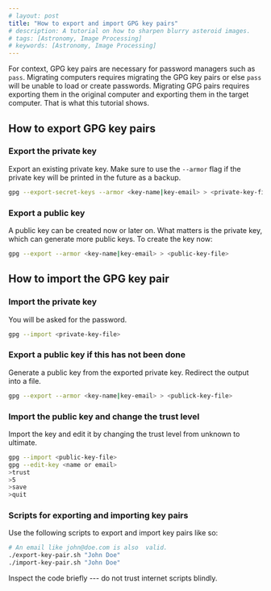 ```yaml
---
# layout: post
title: "How to export and import GPG key pairs"
# description: A tutorial on how to sharpen blurry asteroid images.
# tags: [Astronomy, Image Processing]
# keywords: [Astronomy, Image Processing]
---
```

For context, GPG key pairs are necessary for password managers such as `pass`.
Migrating computers requires migrating the GPG key pairs or else `pass` will be
unable to load or create passwords. Migrating GPG pairs requires exporting them
in the original computer and exporting them in the target computer. That is
what this tutorial shows.

## How to export GPG key pairs

### Export the private key
Export an existing private key. Make sure to use the `--armor` flag if the
private key will be printed in the future as a backup.
```bash
gpg --export-secret-keys --armor <key-name|key-email> > <private-key-file>
```
### Export a public key
A public key can be created now or later on. What matters is the private key,
which can generate more public keys. To create the key now:
```bash
gpg --export --armor <key-name|key-email> > <public-key-file>
```

## How to import the GPG key pair

### Import the private key
You will be asked for the password.
```bash
gpg --import <private-key-file>
```

### Export a public key if this has not been done
Generate a public key from the exported private key. Redirect the output into a
file.
```bash
gpg --export --armor <key-name|key-email> > <publick-key-file>
```

### Import the public key and change the trust level
Import the key and edit it by changing the trust level from unknown to
ultimate.
```bash
gpg --import <public-key-file>
gpg --edit-key <name or email>
>trust
>5
>save
>quit
```

### Scripts for exporting and importing key pairs
Use the following scripts to export and import key pairs like so:
```bash
# An email like john@doe.com is also  valid.
./export-key-pair.sh "John Doe"
./import-key-pair.sh "John Doe"
```
Inspect the code briefly --- do not trust internet scripts blindly.
<script src="https://gist.github.com/Luis-Licea/b63bbd079288b6327bd119bf0bcd1277.js"></script>
